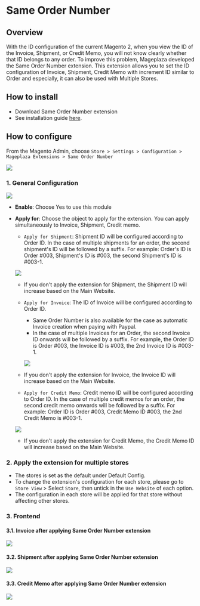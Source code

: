# Same Order Number

## Overview

With the ID configuration of the current Magento 2, when you view the ID of the Invoice, Shipment, or Credit Memo, you will not know clearly whether that ID belongs to any order. To improve this problem, Mageplaza developed the Same Order Number extension. This extension allows you to set the ID configuration of Invoice, Shipment, Credit Memo with increment ID similar to Order and especially, it can also be used with Multiple Stores.

## How to install

- Download Same Order Number extension
- See installation guide [here](https://www.mageplaza.com/install-magento-2-extension/). 

## How to configure

From the Magento Admin, choose `Store > Settings > Configuration > Mageplaza Extensions > Same Order Number`

![](https://i.imgur.com/RJtzbSY.png)

### 1. General Configuration

![](https://i.imgur.com/ibkyChH.png)

- **Enable**: Choose Yes to use this module
- **Apply for**: Choose the object to apply for the extension. You can apply simultaneously to Invoice, Shipment, Credit memo.
  - `Apply for Shipment`: Shipment ID will be configured according to Order ID. In the case of multiple shipments for an order, the second shipment's ID will be followed by a suffix. For example: Order's ID is Order #003, Shipment's ID is #003, the second Shipment's ID is #003-1.
  
  ![](https://i.imgur.com/A0Iz71l.png)
  
  
  - If you don't apply the extension for Shipment, the Shipment ID will increase based on the Main Website.
  - `Apply for Invoice`: The ID of Invoice will be configured according to Order ID.
    - Same Order Number is also available for the case as automatic Invoice creation when paying with Paypal.
    - In the case of multiple Invoices for an Order, the second Invoice ID onwards will be followed by a suffix. For example, the Order ID is Order #003, the Invoice ID is #003, the 2nd Invoice ID is #003-1.
    
    ![](https://i.imgur.com/venMMt6.png)
    
    
  - If you don't apply the extension for Invoice, the Invoice ID will increase based on the Main Website.
  - `Apply for Credit Memo`: Credit memo ID will be configured according to Order ID. In the case of multiple credit memos for an order, the second credit memo onwards will be followed by a suffix. For example: Order ID is Order #003, Credit Memo ID #003, the 2nd Credit Memo is #003-1.
  
  ![](https://i.imgur.com/r1xsiOT.png)

  - If you don't apply the extension for Credit Memo, the Credit Memo ID will increase based on the Main Website.
  
### 2. Apply the extension for multiple stores

- The stores is set as the default under Default Config.
- To change the extension's configuration for each store, please go to `Store View` > Select `Store`, then untick in the `Use Website` of each option.
- The configuration in each store will be applied for that store without affecting other stores.

### 3. Frontend
#### 3.1. Invoice after applying Same Order Number extension

![](https://i.imgur.com/K2UiXH7.png)
  
#### 3.2. Shipment after applying Same Order Number extension

![](https://i.imgur.com/LkZlFLm.png)

#### 3.3. Credit Memo after applying Same Order Number extension

![](https://i.imgur.com/MenMo0l.png)







